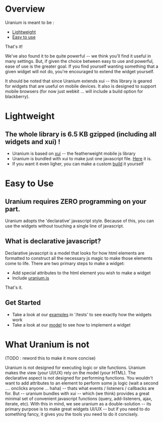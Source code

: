 # Overview #

Uranium is meant to be :

-  [Lightweight](#Lightweight)
-  [Easy to use](#Easy-to-use)

That's it!

We've also found it to be quite powerful -- we think you'll find it useful in many settings. But, if given the choice between easy to use and powerful, ease of use is the greater goal. If you find yourself wanting something that a given widget will not do, you're encouraged to extend the widget yourself.

It should be noted that since Uranium extends xui -- this library is geared for widgets that are useful on mobile devices. It also is designed to support mobile browsers (for now just webkit ... will include a build option for blackberry).

<span id='Lightweight'></span>

# Lightweight #

## The whole library is 6.5 KB gzipped (including all widgets and xui) ! ##

-  Uranium is based on [xui](http://xuijs.com/) -- the featherweight mobile js library
-  Uranium is bundled with xui to make just one javascript file. [Here](uranium/blob/master/build/uranium.js) it is.
-  If you want it even ligher, you can make a custom [build](uranium/blob/master/doc/build.md) it yourself

<span id='Easy-to-use'></span>

# Easy to Use #

## Uranium requires ZERO programming on your part. ##

Uranium adopts the 'declarative' javascript style. Because of this, you can use the widgets without touching a single line of javascript.

## What is declarative javascript? ##
   
Declarative javascript is a model that looks for how html elements are formatted to construct all the necessary js magic to make those elements come to life. There are two primary steps to make a widget:

-  Add special attributes to the html element you wish to make a widget
-  Include [uranium.js](uranium/blob/master/build/uranium.js)

That's it.

## Get Started ##

-  Take a look at our [examples](uranium/blob/master/tests) in '/tests' to see exactly how the widgets work
-  Take a look at our [model](uranium/blob/master/doc/model.md) to see how to implement a widget

# What Uranium is not #
  
  (TODO : reword this to make it more concise)

  Uranium is not designed for executing logic or site functions. Uranium makes the view (your UI/UX) rely on the model (your HTML). The declarative aspect is not designed for performing functions. You wouldn't want to add attributes to an element to perform some js logic (wait a second .... onclicks anyone ... haha) -- thats what events / listeners / callbacks are for. But -- uranium bundles with xui -- which (we think) provides a great minimal set of convenient javascript functions (query, add-listeners, ajax, iterate, etc). With this in mind, we see uranium as a double-solution -- its primary purpose is to make great widgets UI/UX -- but if you need to do something fancy, it gives you the tools you need to do it concisely.